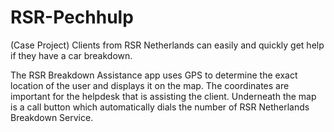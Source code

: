 # RSR-Pechhulp

(Case Project)
Clients from RSR Netherlands can easily and quickly get help if they have a car breakdown. 

The RSR Breakdown Assistance app uses GPS to determine the exact location of the user and displays it on the map. The coordinates are important for the helpdesk that is assisting the client. Underneath the map is a call button which automatically dials the number of RSR Netherlands Breakdown Service. 
